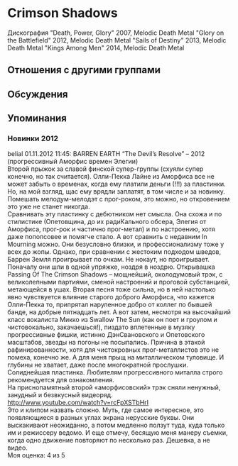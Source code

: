 # Crimson Shadows

Дискография
"Death, Power, Glory" 2007, Melodic Death Metal
"Glory on the Battlefield" 2012, Melodic Death Metal
"Sails of Destiny" 2013, Melodic Death Metal
"Kings Among Men" 2014, Melodic Death Metal

## Отношения с другими группами


## Обсуждения


## Упоминания

### Новинки 2012

belial 01.11.2012 11:45:
BARREN EARTH “The Devil’s Resolve” – 2012 (прогрессивный Аморфис времен Элегии)<BR>Второй прыжок за славой финской супер-группы (схуяли супер конечно, но так считается). Олли-Пекка Лайне из Аморфиса все не может забыть о временах, когда ему платили деньги (!!!) за пластинки. Но, на мой взгляд, щас ему врядли заплатят, в том числе и за новинку. Помешать мелодум-мелодэт с прог-роком, это можно, но откровением это уже не станет никогда. <BR>Сравнивать эту пластинку с дебютником нет смысла. Она схожа и по стилистике (Опетовщина, до их радиКального обсера, Элегия от Аморфиса, прог-рок и частично прог-метал) и по настроению, хотя даже попопсовее и помягче стало. А вот сравнить с недавним In Mourning можно. Они безусловно близки, и профессионализму тоже у всех до жопы. Однако, при сравнении с жестоким подходом шведов, Баррен Земля проигрывает по очкам. Не нокаут, но проигрывает. Поначалу они шли в одной упряжке, ноздря в ноздрю. Открывашка Passing Of The Crimson Shadows – мощнейший, околодумовый трэк, с великолепными партиями, сменой настроений и проговой субстанцией, метающейся в ушах. Вторая песня тоже сильна, но в ней настолько явно чувствуется влияние старого доброго Аморфиса, что кажется Олли-Пекка то, припрятал наруленное добро от коллег по бывшей банде, на добрые пятнадцать лет. А вот затем, несмотря на высочайший класс вокалиста Микко из Swallow The Sun (как он поет и гроулом и чистовокально, закачаешься!), пиздато вплетенные в музяку прогрессивные фишки, истинно ДэнСвановского и Опетовского масштабов, звезды на погоны не посыпались. Причина в этакой рафинированности, хотя для чистокровных прог-металлистов это не помеха, конечно же. А для меня прыщ на миталлическом туловище. И глубины не хватает, даже после многократной прослушки. <BR>Солиднейшая пластинка. Любителям прогрессивного миталла строго рекомендуется для ознакомления. <BR>На приснопамятный второй «аморфисовский» трэк сняли ненужный, занудный и безвкусный видеоряд. <BR><A HREF="http://www.youtube.com/watch?v=rcFpXSTbHrI" TARGET="_blank">http://www.youtube.com/watch?v=rcFpXSTbHrI</A><BR>Это и клипом назвать сложно. Муть, где самое интересное, это появляющиеся в разных углах экрана нерусские буквы. Они выскакивают неожиданно, а потом медленно ползут туда, куда только им и режиссеру ведомо. И еще отмечу, бесящую меня манеру съемки, когда одно движение повторяют по несколько раз. Дешевка, а не видео.<BR>Моя оценка: 4 из 5<BR>

